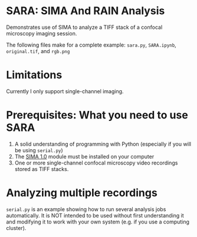 SARA: SIMA And RAIN Analysis
============================

Demonstrates use of SIMA to analyze a TIFF stack of a confocal microscopy imaging session.

The following files make for a complete example: `sara.py`, `SARA.ipynb`, `original.tif`, and `rgb.png`

# Limitations
 
Currently I only support single-channel imaging.

# Prerequisites: What you need to use SARA

1. A solid understanding of programming with Python (especially if you will be using `serial.py`)
2. The [SIMA 1.0](http://www.losonczylab.org/sima/1.0/index.html) module must be installed on your computer
3. One or more single-channel confocal microscopy video recordings stored as TIFF stacks.

# Analyzing multiple recordings

`serial.py` is an example showing how to run several analysis jobs automatically. It is NOT intended to be used without first understanding it and modifying it to work with your own system (e.g. if you use a computing cluster).
